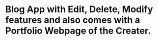 # Blog App with Edit, Delete, Modify features and also comes with a Portfolio Webpage of the Creater.
